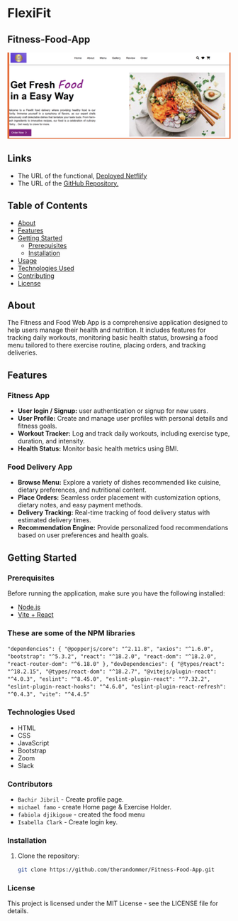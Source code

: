 
 # FlexiFit
## Fitness-Food-App
![this is the home Page](/flexifit/assets/images/homepage.png)
## Links
- The URL of the functional, [Deployed Netflify]()
- The URL of the [GitHub Repository.](https://github.com/therandommer/Fitness-Food-App/tree/main)

## Table of Contents
- [About](#about)
- [Features](#features)
- [Getting Started](#getting-started)
  - [Prerequisites](#prerequisites)
  - [Installation](#installation)
- [Usage](#usage)
- [Technologies Used](#technologies-used)
- [Contributing](#contributing)
- [License](#license)

## About
The Fitness and Food Web App is a comprehensive application designed to help users manage their health and nutrition. It includes features for tracking daily workouts, monitoring basic health status, browsing a food menu tailored to there exercise routine, placing orders, and tracking deliveries.
## Features
### Fitness App
- **User login / Signup:** user authentication or signup for new users.
- **User Profile:** Create and manage user profiles with personal details and fitness goals.
- **Workout Tracker:** Log and track daily workouts, including exercise type, duration, and intensity.
- **Health Status:** Monitor basic health metrics using BMI.
### Food Delivery App
- **Browse Menu:** Explore a variety of dishes recommended like cuisine, dietary preferences, and nutritional content.
- **Place Orders:** Seamless order placement with customization options, dietary notes, and easy payment methods.
- **Delivery Tracking:** Real-time tracking of food delivery status with estimated delivery times.
- **Recommendation Engine:** Provide personalized food recommendations based on user preferences and health goals.
## Getting Started
### Prerequisites
Before running the application, make sure you have the following installed:
- [Node.js](https://nodejs.org/)
- [Vite + React](https://vitejs.dev/)
### These are some of the NPM libraries
``"dependencies": {
    "@popperjs/core": "^2.11.8",
    "axios": "^1.6.0",
    "bootstrap": "^5.3.2",
    "react": "^18.2.0",
    "react-dom": "^18.2.0",
    "react-router-dom": "^6.18.0"
  },``
  ``"devDependencies": {
    "@types/react": "^18.2.15",
    "@types/react-dom": "^18.2.7",
    "@vitejs/plugin-react": "^4.0.3",
    "eslint": "^8.45.0",
    "eslint-plugin-react": "^7.32.2",
    "eslint-plugin-react-hooks": "^4.6.0",
    "eslint-plugin-react-refresh": "^0.4.3",
    "vite": "^4.4.5"`` 

### Technologies Used
- HTML
- CSS
- JavaScript
- Bootstrap
- Zoom
- Slack

### Contributors
- `Bachir Jibril` - Create profile page.
- `michael famo` - create Home page & Exercise Holder.
- `fabiola djikigoue` - created the  food menu
- `Isabella Clark` - Create login key.

### Installation
1. Clone the repository:
   ```bash
   git clone https://github.com/therandommer/Fitness-Food-App.git

### License
This project is licensed under the MIT License - see the LICENSE file for details.

